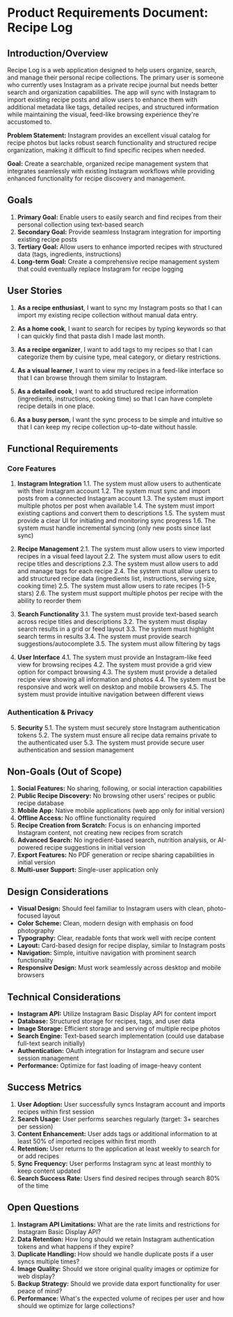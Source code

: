 # Product Requirements Document: Recipe Log

## Introduction/Overview

Recipe Log is a web application designed to help users organize, search, and manage their personal recipe collections.
The primary user is someone who currently uses Instagram as a private recipe journal but needs better search and
organization capabilities. The app will sync with Instagram to import existing recipe posts and allow users to enhance
them with additional metadata like tags, detailed recipes, and structured information while maintaining the visual,
feed-like browsing experience they're accustomed to.

**Problem Statement:** Instagram provides an excellent visual catalog for recipe photos but lacks robust search
functionality and structured recipe organization, making it difficult to find specific recipes when needed.

**Goal:** Create a searchable, organized recipe management system that integrates seamlessly with existing Instagram
workflows while providing enhanced functionality for recipe discovery and management.

## Goals

1. **Primary Goal:** Enable users to easily search and find recipes from their personal collection using text-based
   search
2. **Secondary Goal:** Provide seamless Instagram integration for importing existing recipe posts
3. **Tertiary Goal:** Allow users to enhance imported recipes with structured data (tags, ingredients, instructions)
4. **Long-term Goal:** Create a comprehensive recipe management system that could eventually replace Instagram for
   recipe logging

## User Stories

1. **As a recipe enthusiast**, I want to sync my Instagram posts so that I can import my existing recipe collection
   without manual data entry.

2. **As a home cook**, I want to search for recipes by typing keywords so that I can quickly find that pasta dish I made
   last month.

3. **As a recipe organizer**, I want to add tags to my recipes so that I can categorize them by cuisine type, meal
   category, or dietary restrictions.

4. **As a visual learner**, I want to view my recipes in a feed-like interface so that I can browse through them similar
   to Instagram.

5. **As a detailed cook**, I want to add structured recipe information (ingredients, instructions, cooking time) so that
   I can have complete recipe details in one place.

6. **As a busy person**, I want the sync process to be simple and intuitive so that I can keep my recipe collection
   up-to-date without hassle.

## Functional Requirements

### Core Features

1. **Instagram Integration** 1.1. The system must allow users to authenticate with their Instagram account 1.2. The
   system must sync and import posts from a connected Instagram account 1.3. The system must import multiple photos per
   post when available 1.4. The system must import existing captions and convert them to descriptions 1.5. The system
   must provide a clear UI for initiating and monitoring sync progress 1.6. The system must handle incremental syncing
   (only new posts since last sync)

2. **Recipe Management** 2.1. The system must allow users to view imported recipes in a visual feed layout 2.2. The
   system must allow users to edit recipe titles and descriptions 2.3. The system must allow users to add and manage
   tags for each recipe 2.4. The system must allow users to add structured recipe data (ingredients list, instructions,
   serving size, cooking time) 2.5. The system must allow users to rate recipes (1-5 stars) 2.6. The system must support
   multiple photos per recipe with the ability to reorder them

3. **Search Functionality** 3.1. The system must provide text-based search across recipe titles and descriptions 3.2.
   The system must display search results in a grid or feed layout 3.3. The system must highlight search terms in
   results 3.4. The system must provide search suggestions/autocomplete 3.5. The system must allow filtering by tags

4. **User Interface** 4.1. The system must provide an Instagram-like feed view for browsing recipes 4.2. The system must
   provide a grid view option for compact browsing 4.3. The system must provide a detailed recipe view showing all
   information and photos 4.4. The system must be responsive and work well on desktop and mobile browsers 4.5. The
   system must provide intuitive navigation between different views

### Authentication & Privacy

5. **Security** 5.1. The system must securely store Instagram authentication tokens 5.2. The system must ensure all
   recipe data remains private to the authenticated user 5.3. The system must provide secure user authentication and
   session management

## Non-Goals (Out of Scope)

1. **Social Features:** No sharing, following, or social interaction capabilities
2. **Public Recipe Discovery:** No browsing other users' recipes or public recipe database
3. **Mobile App:** Native mobile applications (web app only for initial version)
4. **Offline Access:** No offline functionality required
5. **Recipe Creation from Scratch:** Focus is on enhancing imported Instagram content, not creating new recipes from
   scratch
6. **Advanced Search:** No ingredient-based search, nutrition analysis, or AI-powered recipe suggestions in initial
   version
7. **Export Features:** No PDF generation or recipe sharing capabilities in initial version
8. **Multi-user Support:** Single-user application only

## Design Considerations

- **Visual Design:** Should feel familiar to Instagram users with clean, photo-focused layout
- **Color Scheme:** Clean, modern design with emphasis on food photography
- **Typography:** Clear, readable fonts that work well with recipe content
- **Layout:** Card-based design for recipe display, similar to Instagram posts
- **Navigation:** Simple, intuitive navigation with prominent search functionality
- **Responsive Design:** Must work seamlessly across desktop and mobile browsers

## Technical Considerations

- **Instagram API:** Utilize Instagram Basic Display API for content import
- **Database:** Structured storage for recipes, tags, and user data
- **Image Storage:** Efficient storage and serving of multiple recipe photos
- **Search Engine:** Text-based search implementation (could use database full-text search initially)
- **Authentication:** OAuth integration for Instagram and secure user session management
- **Performance:** Optimize for fast loading of image-heavy content

## Success Metrics

1. **User Adoption:** User successfully syncs Instagram account and imports recipes within first session
2. **Search Usage:** User performs searches regularly (target: 3+ searches per session)
3. **Content Enhancement:** User adds tags or additional information to at least 50% of imported recipes within first
   month
4. **Retention:** User returns to the application at least weekly to search for or add recipes
5. **Sync Frequency:** User performs Instagram sync at least monthly to keep content updated
6. **Search Success Rate:** Users find desired recipes through search 80% of the time

## Open Questions

1. **Instagram API Limitations:** What are the rate limits and restrictions for Instagram Basic Display API?
2. **Data Retention:** How long should we retain Instagram authentication tokens and what happens if they expire?
3. **Duplicate Handling:** How should we handle duplicate posts if a user syncs multiple times?
4. **Image Quality:** Should we store original quality images or optimize for web display?
5. **Backup Strategy:** Should we provide data export functionality for user peace of mind?
6. **Performance:** What's the expected volume of recipes per user and how should we optimize for large collections?
